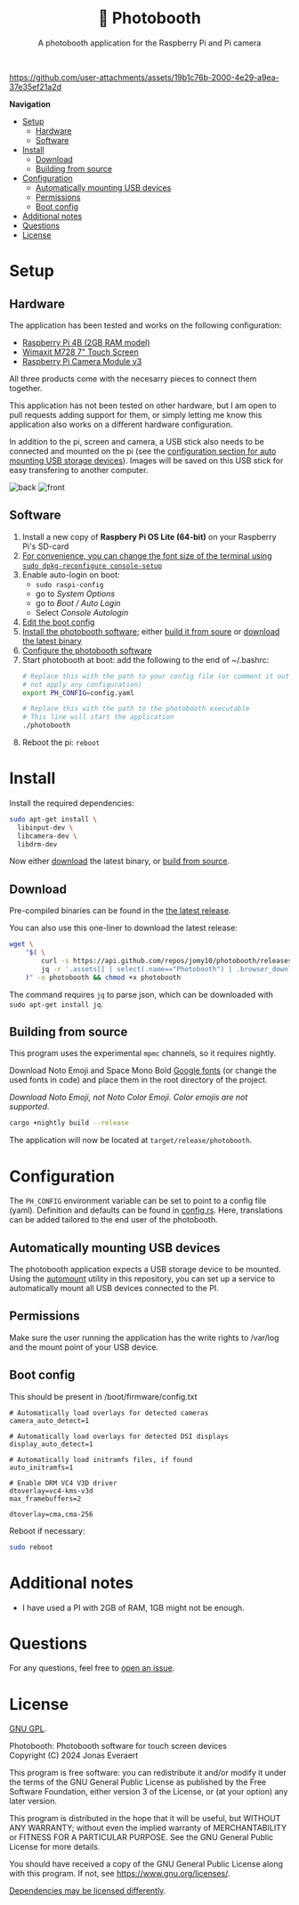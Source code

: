 <div align="center">
  <h1>📸 Photobooth</h1>
  <p>A photobooth application for the Raspberry Pi and Pi camera</p>
</div><br/>

https://github.com/user-attachments/assets/19b1c76b-2000-4e29-a9ea-37e35ef21a2d

**Navigation**
- [Setup](#setup)
  - [Hardware](#hardware)
  - [Software](#software)
- [Install](#install)
  - [Download](#download)
  - [Building from source](#building-from-source)
- [Configuration](#configuration)
  - [Automatically mounting USB devices](#automatically-mounting-usb-devices)
  - [Permissions](#permissions)
  - [Boot config](#boot-config)
- [Additional notes](#additional-notes)
- [Questions](#questions)
- [License](#license)

# Setup

## Hardware

The application has been tested and works on the following configuration:
- [Raspberry Pi 4B (2GB RAM model)](https://www.raspberrypi.com/products/raspberry-pi-4-model-b/)
- [Wimaxit M728 7" Touch Screen](https://wimaxit.com/products/wimaxit-raspberry-pi-7-touch-screen-display-monitor-1024x600-usb-powered-hdmi-screen-monitor-ips-178-with-rear-speakers-stand-for-raspberry-4-3-2-laptop-pc)
- [Raspberry Pi Camera Module v3](https://www.raspberrypi.com/products/camera-module-3/)

All three products come with the necesarry pieces to connect them together.

This application has not been tested on other hardware, but I am open to pull
requests adding support for them, or simply letting me know this application
also works on a different hardware configuration.

In addition to the pi, screen and camera, a USB stick also needs to be connected and mounted on the pi (see the [configuration section for auto mounting USB storage devices](#automatically-mounting-usb-devices)). Images will be saved on this USB stick for easy transfering to another computer.

![back](https://github.com/user-attachments/assets/f9275a29-b301-4121-b4ad-38c7947d53bb)
![front](https://github.com/user-attachments/assets/48ee3539-b253-4d08-8f4f-0b7b884b3347)

## Software

1. Install a new copy of **Raspbery Pi OS Lite (64-bit)** on your Raspberry Pi's SD-card
2. [For convenience, you can change the font size of the terminal using `sudo dpkg-reconfigure console-setup`](https://www.raspberrypi-spy.co.uk/2014/04/how-to-change-the-command-line-font-size/)
3. Enable auto-login on boot:
    - `sudo raspi-config`
    - go to *System Options*
    - go to *Boot / Auto Login*
    - Select *Console Autologin*
4. [Edit the boot config](#boot-config)
5. [Install the photobooth software](#Install); either [build it from soure](#building-from-source) or [download the latest binary](#download)
6. [Configure the photobooth software](#configuration)
7. Start photobooth at boot:
    add the following to the end of ~/.bashrc:
    ```sh
    # Replace this with the path to your config file (or comment it out to
    # not apply any configuration)
    export PH_CONFIG=config.yaml

    # Replace this with the path to the photobooth executable
    # This line will start the application
    ./photobooth
    ```
8. Reboot the pi: `reboot`

# Install

Install the required dependencies:

```sh
sudo apt-get install \
  libinput-dev \
  libcamera-dev \
  libdrm-dev
```

Now either [download](#download) the latest binary, or [build from source](#building-from-source).

## Download

Pre-compiled binaries can be found in the [the latest release](https://github.com/Jomy10/photobooth/releases/latest).

You can also use this one-liner to download the latest release:
```sh
wget \
    "$( \
        curl -s https://api.github.com/repos/jomy10/photobooth/releases/latest |
        jq -r '.assets[] | select(.name=="Photobooth") | .browser_download_url' \
    )" -o photobooth && chmod +x photobooth
```

The command requires `jq` to parse json, which can be downloaded with `sudo apt-get install jq`.

## Building from source

This program uses the experimental `mpmc` channels, so it requires nightly.

Download Noto Emoji and Space Mono Bold [Google fonts](https://fonts.google.com/noto/specimen/Noto+Emoji?selection.family=Noto+Color+Emoji|Noto+Emoji:wght@300..700|Space+Mono:ital,wght@0,400;0,700;1,400;1,700)
(or change the used fonts in code) and place them in the root directory of the project.

*Download Noto Emoji, not Noto Color Emoji. Color emojis are not supported*.

```sh
cargo +nightly build --release
```

The application will now be located at `target/release/photobooth`.

# Configuration

The `PH_CONFIG` environment variable can be set to point to a config file (yaml).
Definition and defaults can be found in [config.rs](./src/config.rs). Here,
translations can be added tailored to the end user of the photobooth.

## Automatically mounting USB devices

The photobooth application expects a USB storage device to be mounted. Using the
[automount](./automount) utility in this repository, you can set up a service
to automatically mount all USB devices connected to the PI.

## Permissions

Make sure the user running the application has the write rights to /var/log and the mount point of your USB device.

## Boot config

This should be present in /boot/firmware/config.txt

```
# Automatically load overlays for detected cameras
camera_auto_detect=1

# Automatically load overlays for detected DSI displays
display_auto_detect=1

# Automatically load initramfs files, if found
auto_initramfs=1

# Enable DRM VC4 V3D driver
dtoverlay=vc4-kms-v3d
max_framebuffers=2

dtoverlay=cma,cma-256
```

Reboot if necessary:

```sh
sudo reboot
```

# Additional notes

- I have used a PI with 2GB of RAM, 1GB might not be enough.

# Questions

For any questions, feel free to [open an issue](https://github.com/Jomy10/photobooth/issues/new/choose).

# License

[GNU GPL](LICENSE).

Photobooth: Photobooth software for touch screen devices<br/>
Copyright (C) 2024 Jonas Everaert

This program is free software: you can redistribute it and/or modify
it under the terms of the GNU General Public License as published by
the Free Software Foundation, either version 3 of the License, or
(at your option) any later version.

This program is distributed in the hope that it will be useful,
but WITHOUT ANY WARRANTY; without even the implied warranty of
MERCHANTABILITY or FITNESS FOR A PARTICULAR PURPOSE.  See the
GNU General Public License for more details.

You should have received a copy of the GNU General Public License
along with this program.  If not, see <https://www.gnu.org/licenses/>.

[Dependencies may be licensed differently](LICENSE_DEPENDENCIES).
